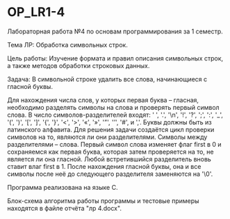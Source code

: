 # OP_LR1-4
Лабораторная работа №4 по основам программирования за 1 семестр. 

Тема ЛР: Обработка символьных строк.

Цель работы: Изучение формата и правил описания символьных строк, а также методов обработки строковых данных.

Задача: В символьной строке удалить все слова, начинающиеся с гласной буквы.

Для нахождения числа слов, у которых первая буква – гласная, необходимо разделять символы на слова и проверять первый символ слова. В число символов-разделителей входят: ' ', '.', '\n', '!', '?', ';', ':', '_', '(', ')', '[', ']', '{', '}', '<', '>', '«', '»', '”', '’', '#', и ','. Буквы должны быть из латинского алфавита. Для решения задачи создаётся цикл проверки символов на то, являются ли они разделителями. Символы между разделителями – слова. Первый символ слова изменяет флаг first в 0 и сохраняемся как первая буква, которая затем проверяется на то, не является ли она гласной. Любой встретившийся разделитель вновь ставит влаг first в 1. После нахождения гласной буквы, она и все символы после неё до следующего разделителя заменяются на '\0'.

Программа реализована на языке C.

Блок-схема алгоритма работы программы и тестовые примеры находятся в файле отчёта "лр 4.docx".
